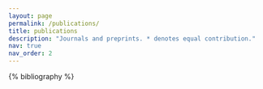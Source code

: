 ```yaml
---
layout: page
permalink: /publications/
title: publications
description: "Journals and preprints. * denotes equal contribution."
nav: true
nav_order: 2
---
```


<!-- _pages/publications.md -->
<div class="publications">

{% bibliography %}

</div>
